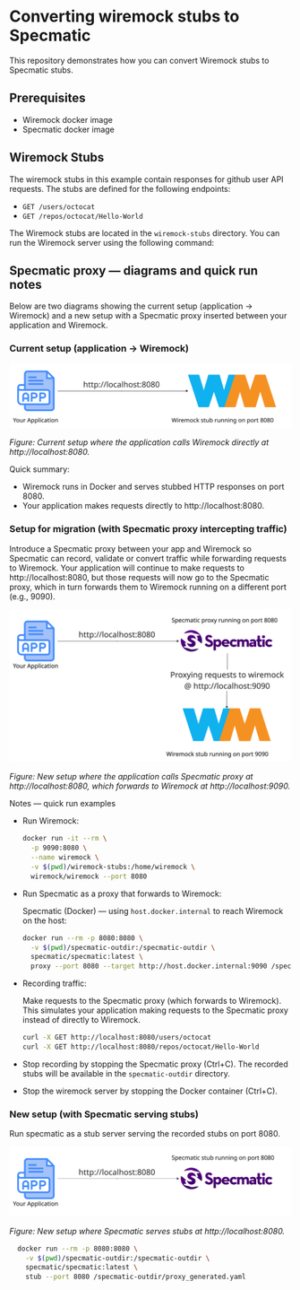 # Converting wiremock stubs to Specmatic

This repository demonstrates how you can convert Wiremock stubs to Specmatic stubs.

## Prerequisites

- Wiremock docker image
- Specmatic docker image

## Wiremock Stubs

The wiremock stubs in this example contain responses for github user API requests. The stubs are defined for the following endpoints:

- `GET /users/octocat`
- `GET /repos/octocat/Hello-World`

The Wiremock stubs are located in the `wiremock-stubs` directory. You can run the Wiremock server using the following command:

## Specmatic proxy — diagrams and quick run notes

Below are two diagrams showing the current setup (application -> Wiremock) and a new setup with a Specmatic proxy inserted between your application and Wiremock.

### Current setup (application -> Wiremock)

![Current setup — Application → Wiremock](./images/current-setup.jpg)

_Figure: Current setup where the application calls Wiremock directly at http://localhost:8080._

Quick summary:

- Wiremock runs in Docker and serves stubbed HTTP responses on port 8080.
- Your application makes requests directly to http://localhost:8080.

### Setup for migration (with Specmatic proxy intercepting traffic)

Introduce a Specmatic proxy between your app and Wiremock so Specmatic can record, validate or convert traffic while forwarding requests to Wiremock. Your application will continue to make requests to http://localhost:8080, but those requests will now go to the Specmatic proxy, which in turn forwards them to Wiremock running on a different port (e.g., 9090).

![New setup — Application → Specmatic Proxy → Wiremock](./images/new-setup.jpg)

_Figure: New setup where the application calls Specmatic proxy at http://localhost:8080, which forwards to Wiremock at http://localhost:9090._

Notes — quick run examples

- Run Wiremock:

  ```bash
  docker run -it --rm \
    -p 9090:8080 \
    --name wiremock \
    -v $(pwd)/wiremock-stubs:/home/wiremock \
    wiremock/wiremock --port 8080
  ```

- Run Specmatic as a proxy that forwards to Wiremock:

  Specmatic (Docker) — using `host.docker.internal` to reach Wiremock on the host:

  ```bash
  docker run --rm -p 8080:8080 \
    -v $(pwd)/specmatic-outdir:/specmatic-outdir \
    specmatic/specmatic:latest \
    proxy --port 8080 --target http://host.docker.internal:9090 /specmatic-outdir
  ```

- Recording traffic:

  Make requests to the Specmatic proxy (which forwards to Wiremock). This simulates your application making requests to the Specmatic proxy instead of directly to Wiremock.

    ```bash
    curl -X GET http://localhost:8080/users/octocat
    curl -X GET http://localhost:8080/repos/octocat/Hello-World
    ```

- Stop recording by stopping the Specmatic proxy (Ctrl+C). The recorded stubs will be available in the `specmatic-outdir` directory.
- Stop the wiremock server by stopping the Docker container (Ctrl+C).

### New setup (with Specmatic serving stubs)

Run specmatic as a stub server serving the recorded stubs on port 8080.

![Replace Wiremock stubs with Specmatic stubs](./images/replace-wiremock.jpg)

_Figure: New setup where Specmatic serves stubs at http://localhost:8080._


```bash
  docker run --rm -p 8080:8080 \
    -v $(pwd)/specmatic-outdir:/specmatic-outdir \
    specmatic/specmatic:latest \
    stub --port 8080 /specmatic-outdir/proxy_generated.yaml
```
